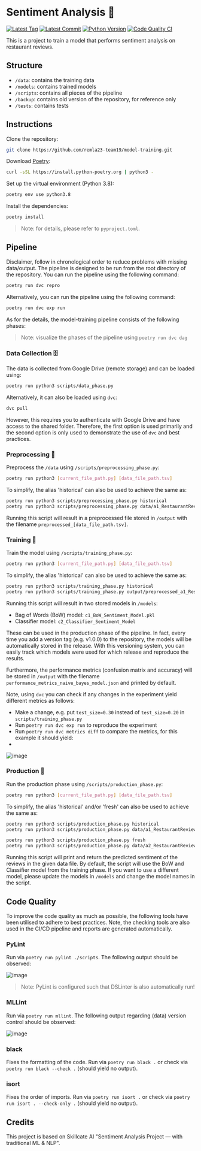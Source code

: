 # Sentiment Analysis 🎲

[![Latest Tag](https://img.shields.io/github/tag/remla23-team19/model-training.svg)](https://github.com/remla23-team19/model-training/tags) [![Latest Commit](https://img.shields.io/github/last-commit/remla23-team19/model-training.svg)](https://github.com/remla23-team19/model-training/commits/main) [![Python Version](https://img.shields.io/badge/python-3.8-yellow.svg)](https://www.python.org/downloads/release/python-380/) [![Code Quality CI](https://github.com/remla23-team19/model-training/actions/workflows/ci.yaml/badge.svg)](https://github.com/remla23-team19/model-training/actions/workflows/ci.yaml)

This is a project to train a model that performs sentiment analysis on restaurant reviews.

## Structure

- `/data`: contains the training data
- `/models`: contains trained models
- `/scripts`: contains all pieces of the pipeline
- `/backup`: contains old version of the repository, for reference only
- `/tests`: contains tests

## Instructions

Clone the repository:

```sh
git clone https://github.com/remla23-team19/model-training.git
```

Download [Poetry](https://python-poetry.org):

```sh
curl -sSL https://install.python-poetry.org | python3 -
```

Set up the virtual environment (Python 3.8):

```sh
poetry env use python3.8
```

Install the dependencies:

```sh
poetry install
```

> Note: for details, please refer to `pyproject.toml`.


## Pipeline
Disclaimer, follow in chronological order to reduce problems with missing data/output. The pipeline is designed to be run from the root directory of the repository. You can run the pipeline using the following command:
```sh
poetry run dvc repro
```

Alternatively, you can run the pipeline using the following command:
```sh
poetry run dvc exp run
```

As for the details, the model-training pipeline consists of the following phases:
> Note: visualize the phases of the pipeline using `poetry run dvc dag`

### Data Collection 🗄️
The data is collected from Google Drive (remote storage) and can be loaded using:
```sh
poetry run python3 scripts/data_phase.py
```

Alternatively, it can also be loaded using `dvc`:
```sh
dvc pull
```

However, this requires you to authenticate with Google Drive and have access to the shared folder.
Therefore, the first option is used primarily and the second option is only used to demonstrate the use of `dvc` and best practices.

### Preprocessing 🚜
Preprocess the `/data` using `/scripts/preprocessing_phase.py`:
```sh
poetry run python3 [current_file_path.py] [data_file_path.tsv]
```

To simplify, the alias 'historical' can also be used to achieve the same as:
```sh
poetry run python3 scripts/preprocessing_phase.py historical
poetry run python3 scripts/preprocessing_phase.py data/a1_RestaurantReviews_HistoricDump.tsv 
```

Running this script will result in a preprocessed file stored in `/output` with the filename `preprocessed_[data_file_path.tsv]`.

### Training 🥷
Train the model using `/scripts/training_phase.py`:
```sh
poetry run python3 [current_file_path.py] [data_file_path.tsv]
```

To simplify, the alias 'historical' can also be used to achieve the same as:
```sh
poetry run python3 scripts/training_phase.py historical
poetry run python3 scripts/training_phase.py output/preprocessed_a1_RestaurantReviews_HistoricDump.tsv
```

Running this script will result in two stored models in `/models`:
* Bag of Words (BoW) model: `c1_BoW_Sentiment_Model.pkl`
* Classifier model: `c2_Classifier_Sentiment_Model`

These can be used in the production phase of the pipeline. In fact, every time you add a version tag (e.g. v1.0.0) to the repository, the models will be automatically stored in the release. With this versioning system, you can easily track which models were used for which release and reproduce the results.

Furthermore, the performance metrics (confusion matrix and accuracy) will be stored in `/output` with the filename `performance_metrics_naive_bayes_model.json` and printed by default.

Note, using `dvc` you can check if any changes in the experiment yield different metrics as follows:
* Make a change, e.g. put `test_size=0.30` instead of `test_size=0.20` in `scripts/training_phase.py`
* Run `poetry run dvc exp run` to reproduce the experiment
* Run `poetry run dvc metrics diff` to compare the metrics, for this example it should yield:
* 
![image](https://github.com/remla23-team19/model-training/assets/56686692/6f0ca7f6-fa97-4fc9-80f2-b5fb3024e7e2)


### Production 🚀
Run the production phase using `/scripts/production_phase.py`:
```sh
poetry run python3 [current_file_path.py] [data_file_path.tsv]
```

To simplify, the alias 'historical' and/or 'fresh' can also be used to achieve the same as:
```sh
poetry run python3 scripts/production_phase.py historical
poetry run python3 scripts/production_phase.py data/a1_RestaurantReviews_HistoricDump.tsv

poetry run python3 scripts/production_phase.py fresh
poetry run python3 scripts/production_phase.py data/a2_RestaurantReviews_FreshDump.tsv
```

Running this script will print and return the predicted sentiment of the reviews in the given data file. By default, the script will use the BoW and Classifier model from the training phase. If you want to use a different model, please update the models in `/models` and change the model names in the script.

## Code Quality
To improve the code quality as much as possible, the following tools have been utilised to adhere to best practices. Note, the checking tools are also used in the CI/CD pipeline and reports are generated automatically.

### PyLint
Run via `poetry run pylint ./scripts`. The following output should be observed:

![image](https://github.com/remla23-team19/model-training/assets/56686692/da07a177-f39f-4a94-beef-dfffe6414bf1)

> Note: PyLint is configured such that DSLinter is also automatically run!

### MLLint
Run via `poetry run mllint`. The following output regarding (data) version control should be observed:

![image](https://github.com/remla23-team19/model-training/assets/56686692/9f847ba0-99ff-4660-9b6b-f9cb883f2559)

### black
Fixes the formatting of the code. Run via `poetry run black .` or check via `poetry run black --check .` (should yield no output).

### isort
Fixes the order of imports. Run via `poetry run isort .` or check via `poetry run isort . --check-only .` (should yield no output).


## Credits

This project is based on Skillcate AI "Sentiment Analysis Project — with traditional ML & NLP".
